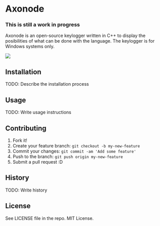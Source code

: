 # Axonode
### This is still a work in progress
Axonode is an open-source keylogger written in C++ to display the posibilities of what can be done with the language. The keylogger is for Windows systems only.

![](https://media.giphy.com/media/xUA7b1TsDAYscRgzFS/giphy.gif)

## Installation

TODO: Describe the installation process

## Usage

TODO: Write usage instructions

## Contributing

1. Fork it!
2. Create your feature branch: `git checkout -b my-new-feature`
3. Commit your changes: `git commit -am 'Add some feature'`
4. Push to the branch: `git push origin my-new-feature`
5. Submit a pull request :D

## History

TODO: Write history

## License

See LICENSE file in the repo. MIT License.
